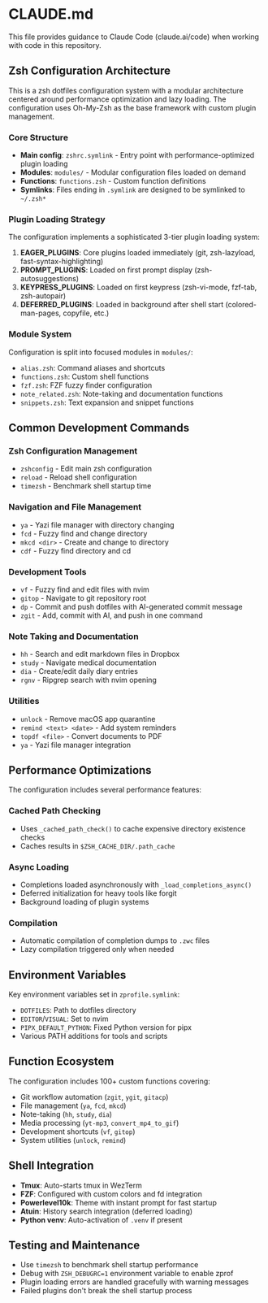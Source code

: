 # CLAUDE.md

This file provides guidance to Claude Code (claude.ai/code) when working with code in this repository.

## Zsh Configuration Architecture

This is a zsh dotfiles configuration system with a modular architecture centered around performance optimization and lazy loading. The configuration uses Oh-My-Zsh as the base framework with custom plugin management.

### Core Structure

- **Main config**: `zshrc.symlink` - Entry point with performance-optimized plugin loading
- **Modules**: `modules/` - Modular configuration files loaded on demand
- **Functions**: `functions.zsh` - Custom function definitions  
- **Symlinks**: Files ending in `.symlink` are designed to be symlinked to `~/.zsh*`

### Plugin Loading Strategy

The configuration implements a sophisticated 3-tier plugin loading system:

1. **EAGER_PLUGINS**: Core plugins loaded immediately (git, zsh-lazyload, fast-syntax-highlighting)
2. **PROMPT_PLUGINS**: Loaded on first prompt display (zsh-autosuggestions) 
3. **KEYPRESS_PLUGINS**: Loaded on first keypress (zsh-vi-mode, fzf-tab, zsh-autopair)
4. **DEFERRED_PLUGINS**: Loaded in background after shell start (colored-man-pages, copyfile, etc.)

### Module System

Configuration is split into focused modules in `modules/`:
- `alias.zsh`: Command aliases and shortcuts
- `functions.zsh`: Custom shell functions
- `fzf.zsh`: FZF fuzzy finder configuration
- `note_related.zsh`: Note-taking and documentation functions
- `snippets.zsh`: Text expansion and snippet functions

## Common Development Commands

### Zsh Configuration Management
- `zshconfig` - Edit main zsh configuration
- `reload` - Reload shell configuration
- `timezsh` - Benchmark shell startup time

### Navigation and File Management
- `ya` - Yazi file manager with directory changing
- `fcd` - Fuzzy find and change directory
- `mkcd <dir>` - Create and change to directory
- `cdf` - Fuzzy find directory and cd

### Development Tools
- `vf` - Fuzzy find and edit files with nvim
- `gitop` - Navigate to git repository root
- `dp` - Commit and push dotfiles with AI-generated commit message
- `zgit` - Add, commit with AI, and push in one command

### Note Taking and Documentation
- `hh` - Search and edit markdown files in Dropbox
- `study` - Navigate medical documentation
- `dia` - Create/edit daily diary entries
- `rgnv` - Ripgrep search with nvim opening

### Utilities
- `unlock` - Remove macOS app quarantine
- `remind <text> <date>` - Add system reminders
- `topdf <file>` - Convert documents to PDF
- `ya` - Yazi file manager integration

## Performance Optimizations

The configuration includes several performance features:

### Cached Path Checking
- Uses `_cached_path_check()` to cache expensive directory existence checks
- Caches results in `$ZSH_CACHE_DIR/.path_cache`

### Async Loading
- Completions loaded asynchronously with `_load_completions_async()`
- Deferred initialization for heavy tools like forgit
- Background loading of plugin systems

### Compilation
- Automatic compilation of completion dumps to `.zwc` files
- Lazy compilation triggered only when needed

## Environment Variables

Key environment variables set in `zprofile.symlink`:
- `DOTFILES`: Path to dotfiles directory
- `EDITOR`/`VISUAL`: Set to nvim
- `PIPX_DEFAULT_PYTHON`: Fixed Python version for pipx
- Various PATH additions for tools and scripts

## Function Ecosystem

The configuration includes 100+ custom functions covering:
- Git workflow automation (`zgit`, `ygit`, `gitacp`)
- File management (`ya`, `fcd`, `mkcd`)
- Note-taking (`hh`, `study`, `dia`)
- Media processing (`yt-mp3`, `convert_mp4_to_gif`)
- Development shortcuts (`vf`, `gitop`)
- System utilities (`unlock`, `remind`)

## Shell Integration

- **Tmux**: Auto-starts tmux in WezTerm
- **FZF**: Configured with custom colors and fd integration
- **Powerlevel10k**: Theme with instant prompt for fast startup
- **Atuin**: History search integration (deferred loading)
- **Python venv**: Auto-activation of `.venv` if present

## Testing and Maintenance

- Use `timezsh` to benchmark shell startup performance
- Debug with `ZSH_DEBUGRC=1` environment variable to enable zprof
- Plugin loading errors are handled gracefully with warning messages
- Failed plugins don't break the shell startup process